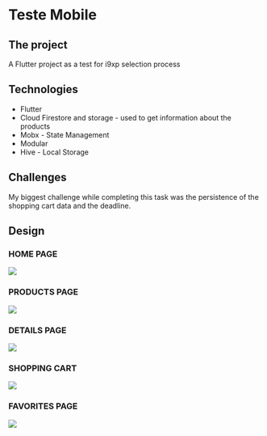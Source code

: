 # Teste Mobile

## The project

  A Flutter project as a test for i9xp selection process 

## Technologies
 
 - Flutter
 - Cloud Firestore and storage - used to get information about the products
 - Mobx - State Management
 - Modular
 - Hive - Local Storage
 
## Challenges

My biggest challenge while completing this task was the persistence of the shopping cart data and the deadline.
 
## Design
 ### HOME PAGE
 ![](images/home_page.png)
 
 ### PRODUCTS PAGE
 ![](images/products_page.png)
 
 ### DETAILS PAGE
 ![](images/details_page.png)
 
 ### SHOPPING CART
 ![](images/shopping_cart.png)
 
 ### FAVORITES PAGE
 ![](images/favorites_page.png)
